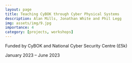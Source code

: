 ```yaml
---
layout: page
title: Teaching CyBOK through Cyber Physical Systems
description: Alan Mills, Jonathan White and Phil Legg 
img: assets/img/9.jpg
importance: 4
category: [projects, workshops]
---
```


Funded by CyBOK and National Cyber Security Centre (£5k)

January 2023 – June 2023
